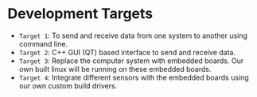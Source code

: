 # Development Targets


* `Target 1`: To send and receive data from one system to another using command line.
* `Target 2`: C++ GUI (QT) based interface to send and receive data.
* `Target 3`: Replace the computer system with embedded boards. Our own built linux will be running on these embedded boards.
* `Target 4`: Integrate different sensors with the embedded boards using our own custom build drivers.